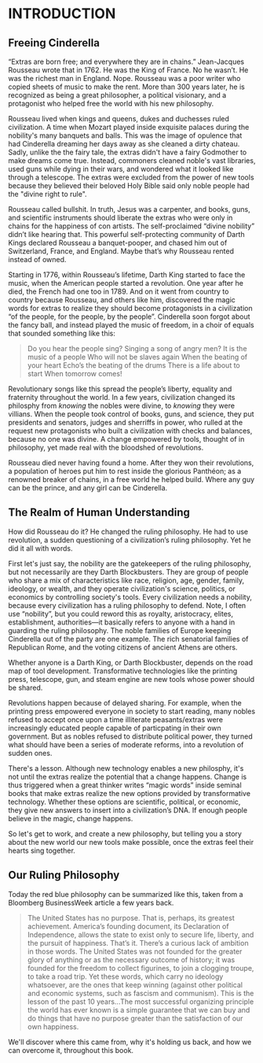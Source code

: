 # INTRODUCTION

## Freeing Cinderella

“Extras are born free; and everywhere they are in chains.” Jean-Jacques Rousseau wrote that in 1762. He was the King of France. No he wasn’t. He was the richest man in England. Nope. Rousseau was a poor writer who copied sheets of music to make the rent. More than 300 years later, he is recognized as being a great philosopher, a political visionary, and a protagonist who helped free the world with his new philosophy.

Rousseau lived when kings and queens, dukes and duchesses ruled civilization. A time when Mozart played inside exquisite palaces during the nobility's many banquets and balls. This was the image of opulence that had Cinderella dreaming her days away as she cleaned a dirty chateau. Sadly, unlike the the fairy tale, the extras didn't have a fairy Godmother to make dreams come true. Instead, commoners cleaned noble's vast libraries, used guns while dying in their wars, and wondered what it looked like through a telescope. The extras were excluded from the power of new tools because they believed their beloved Holy Bible said only noble people had the "divine right to rule".

Rousseau called bullshit. In truth, Jesus was a carpenter, and books, guns, and scientific instruments should liberate the extras who were only in chains for the happiness of con artists. The self-proclaimed “divine nobility” didn’t like hearing that. This powerful self-protecting community of Darth Kings declared Rousseau a banquet-pooper, and chased him out of Switzerland, France, and England. Maybe that’s why Rousseau rented instead of owned.

Starting in 1776, within Rousseau’s lifetime, Darth King started to face the music, when the American people started a revolution. One year after he died, the French had one too in 1789. And on it went from country to country because Rousseau, and others like him, discovered the magic words for extras to realize they should become protagonists in a civilization “of the people, for the people, by the people”. Cinderella soon forgot about the fancy ball, and instead played the music of freedom, in a choir of equals that sounded something like this:

>Do you hear the people sing?
Singing a song of angry men?
It is the music of a people
Who will not be slaves again
When the beating of your heart
Echo’s the beating of the drums
There is a life about to start
When tomorrow comes!

Revolutionary songs like this spread the people’s liberty, equality and fraternity throughout the world. In a few years, civilization changed its philosphy from _knowing_ the nobles were divine, to _knowing_ they were villians. When the people took control of books, guns, and science, they put presidents and senators, judges and sherriffs in power, who rulled at the request new protagonists who built a civilization with checks and balances, because no one was divine. A change empowered by tools, thought of in philosophy, yet made real with the bloodshed of revolutions.

Rousseau died never having found a home. After they won their revolutions, a population of heroes put him to rest inside the glorious Panthéon; as a renowned breaker of chains, in a free world he helped build. Where any guy can be the prince, and any girl can be Cinderella.

## The Realm of Human Understanding

How did Rousseau do it? He changed the ruling philosophy. He had to use revolution, a sudden questioning of a civilization’s ruling philosophy. Yet he did it all with words.

First let's just say, the nobility are the gatekeepers of the ruling philosophy, but not necessarily are they Darth Blockbusters. They are group of people who share a mix of characteristics like race, religion, age, gender, family, ideology, or wealth, and they operate civilization's science, politics, or economics by controlling society's tools. Every civilization needs a nobility, because every civilization has a ruling philosophy to defend. Note, I often use “nobility”, but you could reword this as royalty, aristocracy, elites, establishment, authorities—it basically refers to anyone with a hand in guarding the ruling philosophy. The noble families of Europe keeping Cinderella out of the party are one example. The rich senatorial families of Republican Rome, and the voting citizens of ancient Athens are others.

Whether anyone is a Darth King, or Darth Blockbuster, depends on the road map of tool development. Transformative technologies like the printing press, telescope, gun, and steam engine are new tools whose power should be shared.

Revolutions happen because of delayed sharing. For example, when the printing press empowered everyone in society to start reading, many nobles refused to accept once upon a time illiterate peasants/extras were increasingly educated people capable of particpating in their own government. But as nobles refused to distribute political power, they turned what should have been a series of moderate reforms, into a revolution of sudden ones.

There's a lesson. Although new technology enables a new philosphy, it's not until the extras realize the potential that a change happens. Change is thus triggered when a great thinker writes “magic words” inside seminal books that make extras realize the new options provided by transformative technology. Whether these options are scientific, political, or economic, they give new answers to insert into a civilization’s DNA. If enough people believe in the magic, change happens.

So let's get to work, and create a new philosophy, but telling you a story about the new world our new tools make possible, once the extras feel their hearts sing together.

## Our Ruling Philosophy

Today the red blue philosophy can be summarized like this, taken from a Bloomberg BusinessWeek article a few years back.

>The United States has no purpose. That is, perhaps, its greatest achievement. America’s founding document, its Declaration of Independence, allows the state to exist only to secure life, liberty, and the pursuit of happiness. That’s it. There’s a curious lack of ambition in those words. The United States was not founded for the greater glory of anything or as the necessary outcome of history; it was founded for the freedom to collect figurines, to join a clogging troupe, to take a road trip. Yet these words, which carry no ideology whatsoever, are the ones that keep winning (against other political and economic systems, such as fascism and communism). This is the lesson of the past 10 years...The most successful organizing principle the world has ever known is a simple guarantee that we can buy and do things that have no purpose greater than the satisfaction of our own happiness.

We'll discover where this came from, why it's holding us back, and how we can overcome it, throughout this book.
